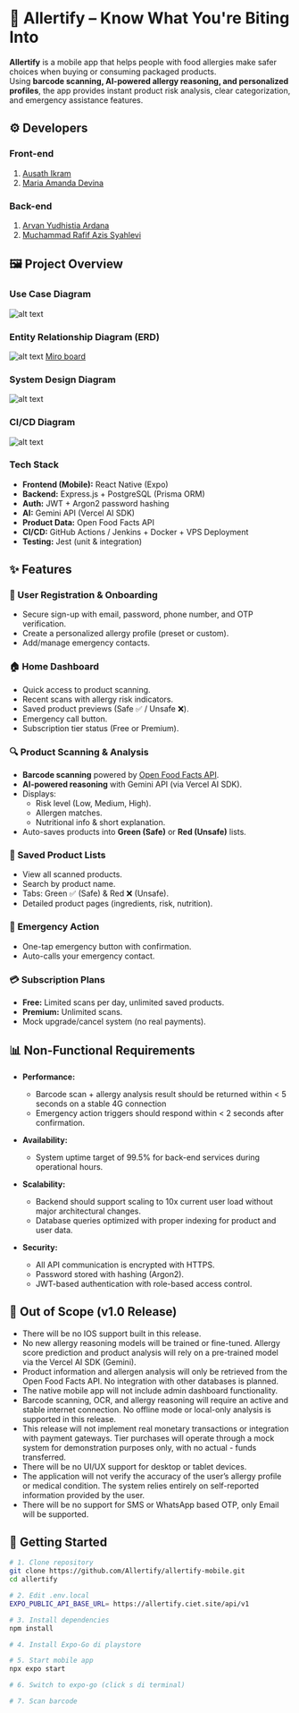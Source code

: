 # 📱 Allertify – Know What You're Biting Into  

**Allertify** is a mobile app that helps people with food allergies make safer choices when buying or consuming packaged products.  
Using **barcode scanning, AI-powered allergy reasoning, and personalized profiles**, the app provides instant product risk analysis, clear categorization, and emergency assistance features.  

## ⚙️ Developers
### Front-end
1. [Ausath Ikram](https://github.com/ausathdzil)
2. [Maria Amanda Devina](https://github.com/marimoria)

### Back-end
1. [Arvan Yudhistia Ardana](https://github.com/arvardy184)
2. [Muchammad Rafif Azis Syahlevi](https://github.com/rafifazs20)

## 🖼️ Project Overview
### Use Case Diagram
![alt text](assets/usecase.png)

### Entity Relationship Diagram (ERD)
![alt text](assets/erd.jpg)
[Miro board](https://miro.com/app/live-embed/uXjVJV8BZn4=/?focusWidget=3458764637279385595&embedMode=view_only_without_ui&embedId=658504284852)

### System Design Diagram
![alt text](assets/system.png)

### CI/CD Diagram
![alt text](assets/cicd.jpg)

### Tech Stack  

- **Frontend (Mobile):** React Native (Expo)  
- **Backend:** Express.js + PostgreSQL (Prisma ORM)  
- **Auth:** JWT + Argon2 password hashing  
- **AI:** Gemini API (Vercel AI SDK)  
- **Product Data:** Open Food Facts API  
- **CI/CD:** GitHub Actions / Jenkins + Docker + VPS Deployment  
- **Testing:** Jest (unit & integration)  

## ✨ Features  
### 👤 User Registration & Onboarding  
- Secure sign-up with email, password, phone number, and OTP verification.  
- Create a personalized allergy profile (preset or custom).  
- Add/manage emergency contacts.  

### 🏠 Home Dashboard  
- Quick access to product scanning.  
- Recent scans with allergy risk indicators.  
- Saved product previews (Safe ✅ / Unsafe ❌).  
- Emergency call button.  
- Subscription tier status (Free or Premium).  

### 🔍 Product Scanning & Analysis  
- **Barcode scanning** powered by [Open Food Facts API](https://world.openfoodfacts.org/).  
- **AI-powered reasoning** with Gemini API (via Vercel AI SDK).  
- Displays:  
  - Risk level (Low, Medium, High).  
  - Allergen matches.  
  - Nutritional info & short explanation.  
- Auto-saves products into **Green (Safe)** or **Red (Unsafe)** lists.  

### 📂 Saved Product Lists  
- View all scanned products.  
- Search by product name.  
- Tabs: Green ✅ (Safe) & Red ❌ (Unsafe).  
- Detailed product pages (ingredients, risk, nutrition).  

### 🚨 Emergency Action  
- One-tap emergency button with confirmation.  
- Auto-calls your emergency contact.  

### 💳 Subscription Plans  
- **Free:** Limited scans per day, unlimited saved products.  
- **Premium:** Unlimited scans.
- Mock upgrade/cancel system (no real payments).

## 📊 Non-Functional Requirements  

- **Performance:**
  - Barcode scan + allergy analysis result should be returned within < 5 seconds on a stable 4G connection
  - Emergency action triggers should respond within < 2 seconds after confirmation.

- **Availability:**
  - System uptime target of 99.5% for back-end services during operational hours.

- **Scalability:**
  - Backend should support scaling to 10x current user load without major architectural changes.
  - Database queries optimized with proper indexing for product and user data.

- **Security:**
  - All API communication is encrypted with HTTPS.
  - Password stored with hashing (Argon2).
  - JWT-based authentication with role-based access control.

## 🚫 Out of Scope (v1.0 Release)  

- There will be no IOS support built in this release.
- No new allergy reasoning models will be trained or fine-tuned. Allergy score prediction and product analysis will rely on a pre-trained model via the Vercel AI SDK (Gemini).
- Product information and allergen analysis will only be retrieved from the Open Food Facts API. No integration with other databases is planned.
- The native mobile app will not include admin dashboard functionality.
- Barcode scanning, OCR, and allergy reasoning will require an active and stable internet connection. No offline mode or local-only analysis is supported in this release.
- This release will not implement real monetary transactions or integration with payment gateways. Tier purchases will operate through a mock system for demonstration purposes only, with no actual - funds transferred.
- There will be no UI/UX support for desktop or tablet devices.
- The application will not verify the accuracy of the user’s allergy profile or medical condition. The system relies entirely on self-reported information provided by the user.
- There will be no support for SMS or WhatsApp based OTP, only Email will be supported. 

## 🚀 Getting Started
```bash
# 1. Clone repository
git clone https://github.com/Allertify/allertify-mobile.git
cd allertify

# 2. Edit .env.local
EXPO_PUBLIC_API_BASE_URL= https://allertify.ciet.site/api/v1

# 3. Install dependencies
npm install

# 4. Install Expo-Go di playstore

# 5. Start mobile app
npx expo start

# 6. Switch to expo-go (click s di terminal)

# 7. Scan barcode
```